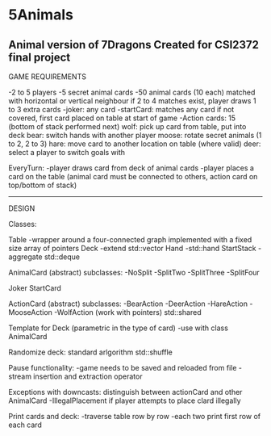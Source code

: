 # 5Animals
Animal version of 7Dragons
Created for CSI2372 final project
------------------------------------------------------------------------------------------------------
GAME REQUIREMENTS

-2 to 5 players
-5 secret animal cards
-50 animal cards (10 each)
    matched with horizontal or vertical neighbour
    if 2 to 4 matches exist, player draws 1 to 3 extra cards
-joker: any card
-startCard: matches any card if not covered, first card placed on table at start of game
-Action cards: 15
(bottom of stack performed next)
    wolf: pick up card from table, put into deck
    bear: switch hands with another player
    moose: rotate secret animals (1 to 2, 2 to 3)
    hare: move card to another location on table (where valid)
    deer: select a player to switch goals with

EveryTurn:
-player draws card from deck of animal cards
-player places a card on the table (animal card must be connected to others, action card on top/bottom of stack)

------------------------------------------------------------------------------------------------------
DESIGN

Classes: 

Table
-wrapper around a four-connected graph implemented with a fixed size array of pointers
Deck
-extend std::vector
Hand
-std::hand 
StartStack 
-aggregate std::deque

AnimalCard (abstract)
subclasses:
-NoSplit
-SplitTwo
-SplitThree
-SplitFour

Joker
StartCard

ActionCard (abstract)
subclasses:
-BearAction
-DeerAction
-HareAction
-MooseAction
-WolfAction
(work with pointers) std::shared

Template for Deck (parametric in the type of card)
-use with class AnimalCard

Randomize deck:
standard arlgorithm std::shuffle

Pause functionality:
-game needs to be saved and reloaded from file
-stream insertion and extraction operator


Exceptions with downcasts: distinguish between actionCard and other AnimalCard
-IllegalPlacement if player attempts to place clard illegally

Print cards and deck:
-traverse table row by row
-each two print first row of each card



